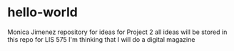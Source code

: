 # hello-world
Monica Jimenez
repository for ideas for Project 2
all ideas will be stored in this repo for LIS 575
I'm thinking that I will do a digital magazine
